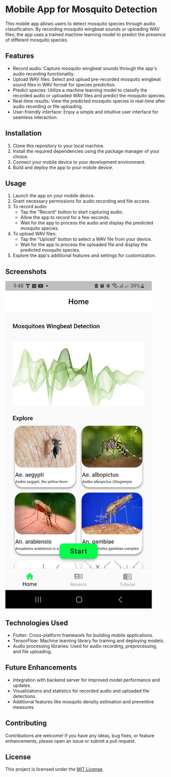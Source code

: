 # Mobile App for Mosquito Detection

This mobile app allows users to detect mosquito species through audio classification. By recording mosquito wingbeat sounds or uploading WAV files, the app uses a trained machine learning model to predict the presence of different mosquito species.

## Features

- Record audio: Capture mosquito wingbeat sounds through the app's audio recording functionality.
- Upload WAV files: Select and upload pre-recorded mosquito wingbeat sound files in WAV format for species prediction.
- Predict species: Utilize a machine learning model to classify the recorded audio or uploaded WAV files and predict the mosquito species.
- Real-time results: View the predicted mosquito species in real-time after audio recording or file uploading.
- User-friendly interface: Enjoy a simple and intuitive user interface for seamless interaction.

## Installation

1. Clone this repository to your local machine.
2. Install the required dependencies using the package manager of your choice.
3. Connect your mobile device to your development environment.
4. Build and deploy the app to your mobile device.

## Usage

1. Launch the app on your mobile device.
2. Grant necessary permissions for audio recording and file access.
3. To record audio:
   - Tap the "Record" button to start capturing audio.
   - Allow the app to record for a few seconds.
   - Wait for the app to process the audio and display the predicted mosquito species.
4. To upload WAV files:
   - Tap the "Upload" button to select a WAV file from your device.
   - Wait for the app to process the uploaded file and display the predicted mosquito species.
5. Explore the app's additional features and settings for customization.

## Screenshots
!["Home"](Screenshots/Home.jpg)


## Technologies Used

- Flutter: Cross-platform framework for building mobile applications.
- TensorFlow: Machine learning library for training and deploying models.
- Audio processing libraries: Used for audio recording, preprocessing, and file uploading.

## Future Enhancements

- Integration with backend server for improved model performance and updates.
- Visualizations and statistics for recorded audio and uploaded file detections.
- Additional features like mosquito density estimation and preventive measures.

## Contributing

Contributions are welcome! If you have any ideas, bug fixes, or feature enhancements, please open an issue or submit a pull request.

## License

This project is licensed under the [MIT License](LICENSE).
